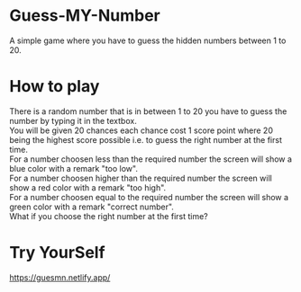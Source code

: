 # Guess-MY-Number
A simple game where you have to guess the hidden numbers between 1 to 20.
# How to play
There is a random number that is in between 1 to 20 you have to guess the number by typing it in the textbox.<br>
You will be given 20 chances each chance cost 1 score point where 20 being the highest score possible i.e. to guess the right
number at the first time.<br>
For a number choosen less than the required number the screen will show a blue color with a remark "too low". <br>
For a number choosen higher than the required number the screen will show a red color with a remark "too high". <br>
For a number choosen equal to the required number the screen will show a green color with a remark "correct number". <br>
What if you choose the right number at the first time? <br>
# Try YourSelf
https://guesmn.netlify.app/

